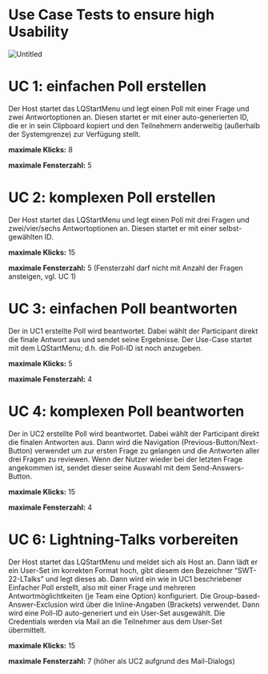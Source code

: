# Use Case Tests to ensure high Usability

![Untitled](https://user-images.githubusercontent.com/47246301/182670408-d91ca4d9-bcb9-4ead-a1e5-3b2990f9bf52.png)


# UC 1: einfachen Poll erstellen

Der Host startet das LQStartMenu und legt einen Poll mit einer Frage und zwei Antwortoptionen an. Diesen startet er mit einer auto-generierten ID, die er in sein Clipboard kopiert und den Teilnehmern anderweitig (außerhalb der Systemgrenze) zur Verfügung stellt.

**maximale Klicks:** 8

**maximale Fensterzahl:** 5

# UC 2: komplexen Poll erstellen

Der Host startet das LQStartMenu und legt einen Poll mit drei Fragen und zwei/vier/sechs Antwortoptionen an. Diesen startet er mit einer selbst-gewählten ID.

**maximale Klicks:** 15

**maximale Fensterzahl:** 5 (Fensterzahl darf nicht mit Anzahl der Fragen ansteigen, vgl. UC 1)

# UC 3: einfachen Poll beantworten

Der in UC1 erstellte Poll wird beantwortet. Dabei wählt der Participant direkt die finale Antwort aus und sendet seine Ergebnisse. Der Use-Case startet mit dem LQStartMenu; d.h. die Poll-ID ist noch anzugeben.

**maximale Klicks:** 5

**maximale Fensterzahl:** 4

# UC 4: komplexen Poll beantworten

Der in UC2 erstellte Poll wird beantwortet. Dabei wählt der Participant direkt die finalen Antworten aus. Dann wird die Navigation (Previous-Button/Next-Button) verwendet um zur ersten Frage zu gelangen und die Antworten aller drei Fragen zu reviewen. Wenn der Nutzer wieder bei der letzten Frage angekommen ist, sendet dieser seine Auswahl mit dem Send-Answers-Button.

**maximale Klicks:** 15

**maximale Fensterzahl:** 4

# UC 6: Lightning-Talks vorbereiten

Der Host startet das LQStartMenu und meldet sich als Host an. Dann lädt er ein User-Set im korrekten Format hoch, gibt diesem den Bezeichner “SWT-22-LTalks” und legt dieses ab. Dann wird ein wie in UC1 beschriebener Einfacher Poll erstellt, also mit einer Frage und mehreren Antwortmöglichtkeiten (je Team eine Option) konfiguriert. Die Group-based-Answer-Exclusion wird über die Inline-Angaben (Brackets) verwendet. Dann wird eine Poll-ID auto-generiert und ein User-Set ausgewählt. Die Credentials werden via Mail an die Teilnehmer aus dem User-Set übermittelt.

**maximale Klicks:** 15

**maximale Fensterzahl:** 7 (höher als UC2 aufgrund des Mail-Dialogs)
